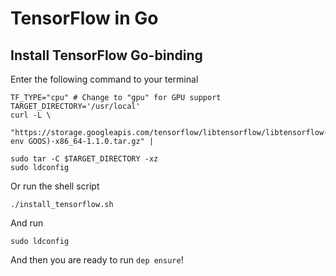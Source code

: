 # TensorFlow in Go
## Install TensorFlow Go-binding
Enter the following command to your terminal
```
TF_TYPE="cpu" # Change to "gpu" for GPU support
TARGET_DIRECTORY='/usr/local'
curl -L \
   "https://storage.googleapis.com/tensorflow/libtensorflow/libtensorflow-${TF_TYPE}-$(go env GOOS)-x86_64-1.1.0.tar.gz" |

sudo tar -C $TARGET_DIRECTORY -xz
sudo ldconfig
```

Or run the shell script
```
./install_tensorflow.sh
```

And run
```
sudo ldconfig
```

And then you are ready to run `dep ensure`!